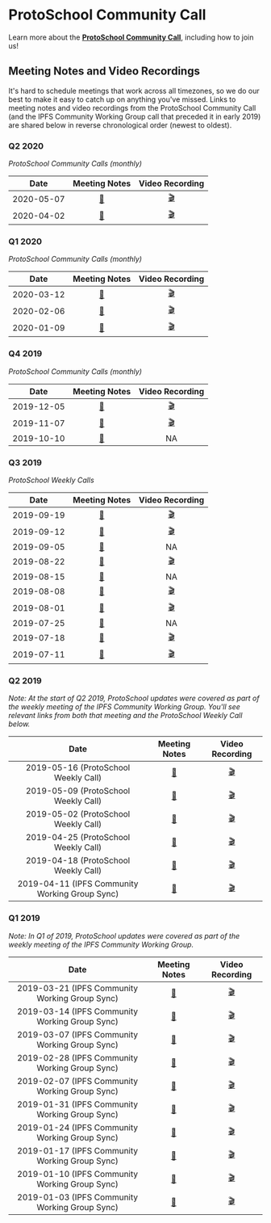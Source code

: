 # ProtoSchool Community Call

Learn more about the [**ProtoSchool Community Call**](https://github.com/ProtoSchool/organizing/issues/47), including how to join us!

## Meeting Notes and Video Recordings
It's hard to schedule meetings that work across all timezones, so we do our best to make it easy to catch up on anything you've missed. Links to meeting notes and video recordings from the ProtoSchool Community Call (and the IPFS Community Working Group call that preceded it in early 2019) are shared below in reverse chronological order (newest to oldest).

### Q2 2020
_ProtoSchool Community Calls (monthly)_

| Date | Meeting Notes | Video Recording |
| :---: |  :---:  |  :---: |
| 2020-05-07 | [📝](./2020/2020-05-07.md)  | [🎬](https://youtu.be/ohJRA-yKgOs)   |
| 2020-04-02 | [📝](./2020/2020-04-02.md)  | [🎬](https://youtu.be/zaV_GVnVSNQ)   |

### Q1 2020
_ProtoSchool Community Calls (monthly)_

| Date | Meeting Notes | Video Recording |
| :---: |  :---:  |  :---: |
| 2020-03-12 | [📝](./2020/2020-03-12.md)  | [🎬](https://youtu.be/BjI90yHPZkM)   |
| 2020-02-06 | [📝](./2020/2020-02-06.md)  | [🎬](https://youtu.be/C4bwh1p5STI)   |
| 2020-01-09 | [📝](./2020/2020-01-09.md)  | [🎬](https://youtu.be/aUPEQjWVhSU)   |

### Q4 2019
_ProtoSchool Community Calls (monthly)_

| Date | Meeting Notes | Video Recording |
| :---: |  :---:  |  :---: |
| 2019-12-05 | [📝](./2019/2019-12-05.md)  | [🎬](https://youtu.be/8-HY8mMUISE)   |
| 2019-11-07  | [📝](./2019/2019-11-07.md)  | [🎬](https://youtu.be/foRz7Zcxi7U)   |
| 2019-10-10  | [📝](./2019/2019-10-10.md)  | NA   |


### Q3 2019
_ProtoSchool Weekly Calls_

| Date | Meeting Notes | Video Recording |
| :---: |  :---:  |  :---: |
| 2019-09-19  | [📝](./2019/2019-09-19.md)  | [🎬](https://youtu.be/vR3RP8A_T3E)   |
| 2019-09-12  | [📝](./2019/2019-09-12.md)  | [🎬](https://youtu.be/d9Ry-o_PO4c)   |
| 2019-09-05 | [📝](./2019/2019-09-05.md) | NA  |
| 2019-08-22 | [📝](./2019/2019-08-22.md) |  [🎬](https://youtu.be/Y-LVh7Qh9R4)   |
| 2019-08-15 | [📝](./2019/2019-08-15.md) | NA  |
| 2019-08-08 | [📝](./2019/2019-08-08.md) |  [🎬](https://youtu.be/HdZklciwzK4)   |
| 2019-08-01 | [📝](./2019/2019-08-01.md) |  [🎬](https://youtu.be/Bj1ZEa2dx9w)   |
| 2019-07-25 | [📝](./2019/2019-07-25.md) |  NA   |
| 2019-07-18 | [📝](./2019/2019-07-18.md) |  [🎬](https://youtu.be/RYT678Jan_A)   |
| 2019-07-11 | [📝](./2019/2019-07-11.md) |  [🎬](https://youtu.be/GdCQ9RcWHUA)    |

### Q2 2019
_Note: At the start of Q2 2019, ProtoSchool updates were covered as part of the weekly meeting of the IPFS Community Working Group. You'll see relevant links from both that meeting and the ProtoSchool Weekly Call below._

| Date | Meeting Notes | Video Recording |
| :---: |  :---:  |  :---: |
|  2019-05-16 (ProtoSchool Weekly Call) | [📝](./2019/2019-05-16.md) |  [🎬](https://youtu.be/gJpz7Ydvikw)    |
|  2019-05-09 (ProtoSchool Weekly Call) | [📝](./2019/2019-05-09.md) |  [🎬](https://youtu.be/MZUY0-hpPpM)    |
|  2019-05-02 (ProtoSchool Weekly Call) | [📝](./2019/2019-05-02.md) |  [🎬](https://youtu.be/pthDyeCHDuc)    |
|  2019-04-25 (ProtoSchool Weekly Call) | [📝](./2019/2019-04-25.md) |  [🎬](https://youtu.be/NAlrkYaEoyc)    |
|  2019-04-18 (ProtoSchool Weekly Call) | [📝](./2019/2019-04-18.md) |  [🎬](https://youtu.be/NAlrkYaEoyc)    |
|  2019-04-11 (IPFS Community Working Group Sync)| [📝](https://github.com/ipfs/team-mgmt/blob/master/meeting-notes/2019/Q2/2019-04-11--ipfs-community-wg-weekly.md)     |  [🎬](https://youtu.be/rwPG5nd2g4I)    |


### Q1 2019

_Note: In Q1 of 2019, ProtoSchool updates were covered as part of the weekly meeting of the IPFS Community Working Group._

| Date | Meeting Notes | Video Recording |
| :---: |  :---:  |  :---: |
|  2019-03-21 (IPFS Community Working Group Sync) | [📝](https://github.com/ipfs/team-mgmt/blob/master/meeting-notes/2019/Q1/2019-03-21--ipfs-community-wg-weekly.md)     |  [🎬](https://youtu.be/mGClQ2vPMu0)    |
|  2019-03-14 (IPFS Community Working Group Sync) | [📝](https://github.com/ipfs/team-mgmt/blob/master/meeting-notes/2019/Q1/2019-03-14--ipfs-community-wg-weekly.md)     |  [🎬](https://youtu.be/LtoCWn6IHZQ)    |
|  2019-03-07 (IPFS Community Working Group Sync) | [📝](https://github.com/ipfs/team-mgmt/blob/master/meeting-notes/2019/Q1/2019-03-07--ipfs-community-wg-weekly.md)     |  [🎬](https://youtu.be/yEuXD2iBDTo)    |
|  2019-02-28 (IPFS Community Working Group Sync) | [📝](https://github.com/ipfs/team-mgmt/blob/master/meeting-notes/2019/Q1/2019-02-28--ipfs-community-wg-weekly.md)     |  [🎬](https://youtu.be/3HWxPWDr4QA)    |
|  2019-02-07 (IPFS Community Working Group Sync) | [📝](https://github.com/ipfs/team-mgmt/blob/master/meeting-notes/2019/Q1/2019-02-07--ipfs-community-wg-weekly.md)     |  [🎬](https://youtu.be/BKkTCqMh1vQ)    |
|  2019-01-31 (IPFS Community Working Group Sync) | [📝](https://github.com/ipfs/team-mgmt/blob/master/meeting-notes/2019/Q1/2019-01-31--ipfs-community-wg-weekly.md)     |  [🎬](https://www.youtube.com/watch?v=R8wIN9GWwOs)    |
|  2019-01-24 (IPFS Community Working Group Sync) | [📝](https://github.com/ipfs/team-mgmt/blob/master/meeting-notes/2019/Q1/2019-01-24--ipfs-community-wg-weekly.md)     |  [🎬](https://www.youtube.com/watch?v=SUEySblFvjE)    |
|  2019-01-17 (IPFS Community Working Group Sync) | [📝](https://github.com/ipfs/team-mgmt/blob/master/meeting-notes/2019/Q1/2019-01-17--ipfs-community-wg-weekly.md)     |  [🎬](https://youtu.be/_FgohcFTa2A)    |
|  2019-01-10 (IPFS Community Working Group Sync) | [📝](https://github.com/ipfs/team-mgmt/blob/master/meeting-notes/2019/Q1/2019-01-10--ipfs-community-wg-weekly.md)   |  [🎬](https://youtu.be/MWOhli94vGg)   |
|  2019-01-03 (IPFS Community Working Group Sync) | [📝](https://github.com/ipfs/team-mgmt/blob/master/meeting-notes/2019/Q1/2019-01-03--ipfs-community-wg-weekly.md)   |  [🎬](https://youtu.be/RKl0oUTCEWI)   |
